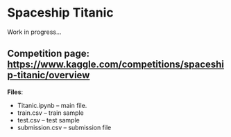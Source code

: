 # Spaceship Titanic
Work in progress...

## Competition page: https://www.kaggle.com/competitions/spaceship-titanic/overview

**Files**:
+ Titanic.ipynb – main file.
+ train.csv – train sample
+ test.csv – test sample
+ submission.csv – submission file
